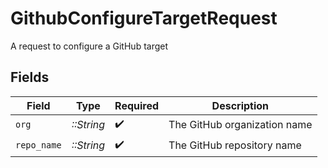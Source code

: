 # GithubConfigureTargetRequest

A request to configure a GitHub target


## Fields

| Field                        | Type                         | Required                     | Description                  |
| ---------------------------- | ---------------------------- | ---------------------------- | ---------------------------- |
| `org`                        | *::String*                   | :heavy_check_mark:           | The GitHub organization name |
| `repo_name`                  | *::String*                   | :heavy_check_mark:           | The GitHub repository name   |